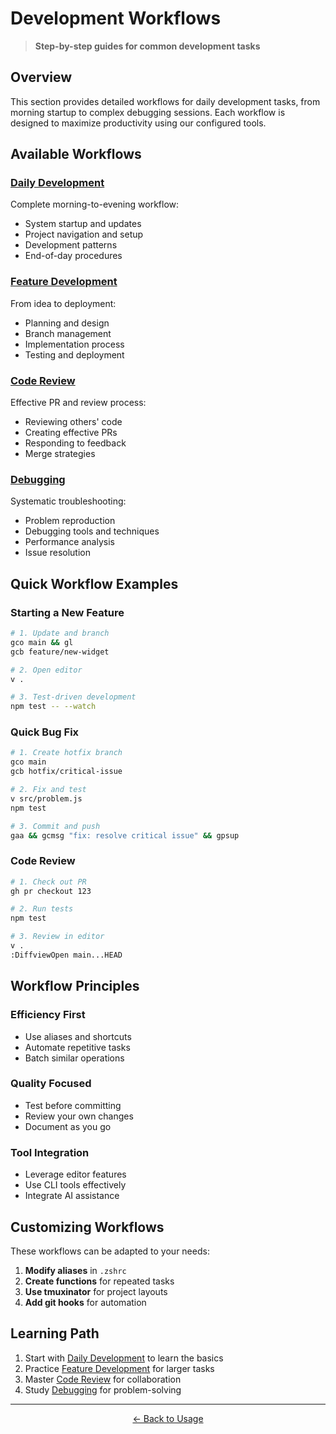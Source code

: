 # Development Workflows

> **Step-by-step guides for common development tasks**

## Overview

This section provides detailed workflows for daily development tasks, from morning startup to complex debugging sessions. Each workflow is designed to maximize productivity using our configured tools.

## Available Workflows

### [Daily Development](daily.md)
Complete morning-to-evening workflow:
- System startup and updates
- Project navigation and setup
- Development patterns
- End-of-day procedures

### [Feature Development](features.md)
From idea to deployment:
- Planning and design
- Branch management
- Implementation process
- Testing and deployment

### [Code Review](review.md)
Effective PR and review process:
- Reviewing others' code
- Creating effective PRs
- Responding to feedback
- Merge strategies

### [Debugging](debugging.md)
Systematic troubleshooting:
- Problem reproduction
- Debugging tools and techniques
- Performance analysis
- Issue resolution

## Quick Workflow Examples

### Starting a New Feature

```bash
# 1. Update and branch
gco main && gl
gcb feature/new-widget

# 2. Open editor
v .

# 3. Test-driven development
npm test -- --watch
```

### Quick Bug Fix

```bash
# 1. Create hotfix branch
gco main
gcb hotfix/critical-issue

# 2. Fix and test
v src/problem.js
npm test

# 3. Commit and push
gaa && gcmsg "fix: resolve critical issue" && gpsup
```

### Code Review

```bash
# 1. Check out PR
gh pr checkout 123

# 2. Run tests
npm test

# 3. Review in editor
v .
:DiffviewOpen main...HEAD
```

## Workflow Principles

### Efficiency First
- Use aliases and shortcuts
- Automate repetitive tasks
- Batch similar operations

### Quality Focused
- Test before committing
- Review your own changes
- Document as you go

### Tool Integration
- Leverage editor features
- Use CLI tools effectively
- Integrate AI assistance

## Customizing Workflows

These workflows can be adapted to your needs:

1. **Modify aliases** in `.zshrc`
2. **Create functions** for repeated tasks
3. **Use tmuxinator** for project layouts
4. **Add git hooks** for automation

## Learning Path

1. Start with [Daily Development](daily.md) to learn the basics
2. Practice [Feature Development](features.md) for larger tasks
3. Master [Code Review](review.md) for collaboration
4. Study [Debugging](debugging.md) for problem-solving

---

<p align="center">
  <a href="../README.md">← Back to Usage</a>
</p>